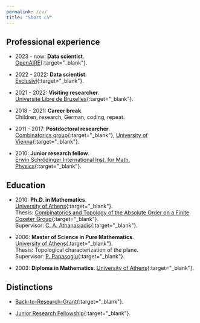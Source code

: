 ```yaml
---
permalink: /cv/
title: "Short CV"
---
```


## Professional experience 

- 2023 - now: **Data scientist**.\
  [OpenAIRE](https://www.openaire.eu){:target="_blank"}.

- 2022 - 2022: **Data scientist**.\
  [Exclusivi](https://exclusivi.com/contactless/){:target="_blank"}.

- 2021 - 2022: **Visiting researcher**.\
  [Université Libre de Bruxelles](https://www.ulb.be/en){:target="_blank"}.

- 2018 - 2021: **Career break**.\
  Children, research, German, coding, repeat.
 
- 2011 - 2017: **Postdoctoral researcher**.\
  [Combinatorics group](https://www.mat.univie.ac.at/~kratt/comb.html){:target="_blank"}, [University of Vienna](https://www.univie.ac.at/en/){:target="_blank"}.

- 2010: **Junior research fellow**.\
  [Erwin Schrödinger International Inst. for Math. Physics](https://www.esi.ac.at){:target="_blank"}.

## Education 

- 2010: **Ph.D. in Mathematics**.\
  [University of Athens](https://en.uoa.gr){:target="_blank"}.\
  Thesis: [Combinatorics and Topology of the Absolute Order on a Finite Coxeter Group](https://www.didaktorika.gr/eadd/handle/10442/20671){:target="_blank"}.   \
  Supervisor: [C. A. Athanasiadis](http://users.uoa.gr/~caath/){:target="_blank"}.

- 2006: **Master of Science in Pure Mathematics**.\
  [University of Athens](https://en.uoa.gr){:target="_blank"}.   \
  Thesis: Topological characterization of the plane.  \
  Supervisor: [P. Papasoglu](https://www.maths.ox.ac.uk/people/panagiotis.papazoglou){:target="_blank"}.

- 2003: **Diploma in Mathematics**.
  [University of Athens](https://en.uoa.gr){:target="_blank"}.


## Distinctions

- [Back-to-Research-Grant](https://fgga.univie.ac.at/en/service/financial-support/gender-equality/marie-jahoda-grant/){:target="_blank"}.

- [Junior Research Fellowship](https://www.esi.ac.at/events/jrf){:target="_blank"}.


